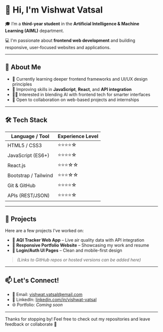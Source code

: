 # 👋 Hi, I'm Vishwat Vatsal

🎓 I’m a **third-year student** in the **Artificial Intelligence & Machine Learning (AIML)** department.

💻 I'm passionate about **frontend web development** and building responsive, user-focused websites and applications.

---

## 🧠 About Me

- 🔭 Currently learning deeper frontend frameworks and UI/UX design principles
- 🌱 Improving skills in **JavaScript**, **React**, and **API integration**
- 👨‍💻 Interested in blending AI with frontend tech for smarter interfaces
- 🤝 Open to collaboration on web-based projects and internships

---

## 🛠️ Tech Stack

| Language / Tool    | Experience Level |
|--------------------|------------------|
| HTML5 / CSS3       | ⭐⭐⭐⭐☆            |
| JavaScript (ES6+)  | ⭐⭐⭐⭐☆            |
| React.js           | ⭐⭐⭐☆☆            |
| Bootstrap / Tailwind | ⭐⭐⭐☆☆          |
| Git & GitHub       | ⭐⭐⭐⭐☆            |
| APIs (REST/JSON)   | ⭐⭐⭐⭐☆            |

---

## 📂 Projects

Here are a few projects I've worked on:

- 🎯 **AQI Tracker Web App** – Live air quality data with API integration
- 📖 **Responsive Portfolio Website** – Showcasing my work and resume
- 🔐 **Login/Auth UI Pages** – Clean and mobile-first design

> *(Links to GitHub repos or hosted versions can be added here)*

---

## 📫 Let's Connect!

- 📧 Email: [vishwat.vatsal@email.com](mailto:vishwat.vatsal@email.com)
- 💼 LinkedIn: [linkedin.com/in/vishwat-vatsal](https://linkedin.com/in/vishwat-vatsal)
- 🌐 Portfolio: *Coming soon*

---

Thanks for stopping by! Feel free to check out my repositories and leave feedback or collaborate 🙌

